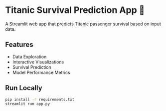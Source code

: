 # Titanic Survival Prediction App 🚢

A Streamlit web app that predicts Titanic passenger survival based on input data.

## Features
- Data Exploration
- Interactive Visualizations
- Survival Prediction
- Model Performance Metrics

## Run Locally
```bash
pip install -r requirements.txt
streamlit run app.py

